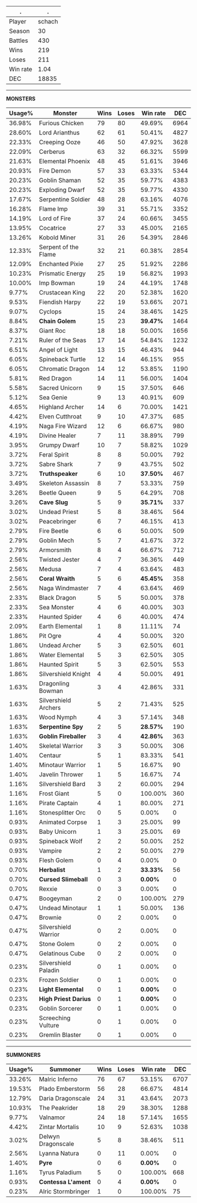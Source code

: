 .|.
|-|-
Player|schach
Season|30
Battles|430
Wins|219
Loses|211
Win rate|1.04
DEC|18835

---
**MONSTERS**

Usage%|Monster|Wins|Loses|Win rate|DEC|
-|-|-|-|-|-|
36.98%|Furious Chicken|79|80|49.69%|6964|
28.60%|Lord Arianthus|62|61|50.41%|4827|
22.33%|Creeping Ooze|46|50|47.92%|3628|
22.09%|Cerberus|63|32|66.32%|5599|
21.63%|Elemental Phoenix|48|45|51.61%|3946|
20.93%|Fire Demon|57|33|63.33%|5344|
20.23%|Goblin Shaman|52|35|59.77%|4383|
20.23%|Exploding Dwarf|52|35|59.77%|4330|
17.67%|Serpentine Soldier|48|28|63.16%|4076|
16.28%|Flame Imp|39|31|55.71%|3352|
14.19%|Lord of Fire|37|24|60.66%|3455|
13.95%|Cocatrice|27|33|45.00%|2165|
13.26%|Kobold Miner|31|26|54.39%|2846|
12.33%|Serpent of the Flame|32|21|60.38%|2854|
12.09%|Enchanted Pixie|27|25|51.92%|2286|
10.23%|Prismatic Energy|25|19|56.82%|1993|
10.00%|Imp Bowman|19|24|44.19%|1748|
9.77%|Crustacean King|22|20|52.38%|1620|
9.53%|Fiendish Harpy|22|19|53.66%|2071|
9.07%|Cyclops|15|24|38.46%|1425|
8.84%|**Chain Golem**|15|23|**39.47%**|1464|
8.37%|Giant Roc|18|18|50.00%|1656|
7.21%|Ruler of the Seas|17|14|54.84%|1232|
6.51%|Angel of Light|13|15|46.43%|944|
6.05%|Spineback Turtle|12|14|46.15%|955|
6.05%|Chromatic Dragon|14|12|53.85%|1190|
5.81%|Red Dragon|14|11|56.00%|1404|
5.58%|Sacred Unicorn|9|15|37.50%|646|
5.12%|Sea Genie|9|13|40.91%|609|
4.65%|Highland Archer|14|6|70.00%|1421|
4.42%|Elven Cutthroat|9|10|47.37%|685|
4.19%|Naga Fire Wizard|12|6|66.67%|980|
4.19%|Divine Healer|7|11|38.89%|799|
3.95%|Grumpy Dwarf|10|7|58.82%|1029|
3.72%|Feral Spirit|8|8|50.00%|792|
3.72%|Sabre Shark|7|9|43.75%|502|
3.72%|**Truthspeaker**|6|10|**37.50%**|467|
3.49%|Skeleton Assassin|8|7|53.33%|759|
3.26%|Beetle Queen|9|5|64.29%|708|
3.26%|**Cave Slug**|5|9|**35.71%**|337|
3.02%|Undead Priest|5|8|38.46%|564|
3.02%|Peacebringer|6|7|46.15%|413|
2.79%|Fire Beetle|6|6|50.00%|509|
2.79%|Goblin Mech|5|7|41.67%|372|
2.79%|Armorsmith|8|4|66.67%|712|
2.56%|Twisted Jester|4|7|36.36%|449|
2.56%|Medusa|7|4|63.64%|483|
2.56%|**Coral Wraith**|5|6|**45.45%**|358|
2.56%|Naga Windmaster|7|4|63.64%|469|
2.33%|Black Dragon|5|5|50.00%|378|
2.33%|Sea Monster|4|6|40.00%|303|
2.33%|Haunted Spider|4|6|40.00%|474|
2.09%|Earth Elemental|1|8|11.11%|74|
1.86%|Pit Ogre|4|4|50.00%|320|
1.86%|Undead Archer|5|3|62.50%|601|
1.86%|Water Elemental|5|3|62.50%|305|
1.86%|Haunted Spirit|5|3|62.50%|553|
1.86%|Silvershield Knight|4|4|50.00%|491|
1.63%|Dragonling Bowman|3|4|42.86%|331|
1.63%|Silvershield Archers|5|2|71.43%|525|
1.63%|Wood Nymph|4|3|57.14%|348|
1.63%|**Serpentine Spy**|2|5|**28.57%**|190|
1.63%|**Goblin Fireballer**|3|4|**42.86%**|363|
1.40%|Skeletal Warrior|3|3|50.00%|306|
1.40%|Centaur|5|1|83.33%|541|
1.40%|Minotaur Warrior|1|5|16.67%|90|
1.40%|Javelin Thrower|1|5|16.67%|74|
1.16%|Silvershield Bard|3|2|60.00%|294|
1.16%|Frost Giant|5|0|100.00%|360|
1.16%|Pirate Captain|4|1|80.00%|271|
1.16%|Stonesplitter Orc|0|5|0.00%|0|
0.93%|Animated Corpse|1|3|25.00%|99|
0.93%|Baby Unicorn|1|3|25.00%|69|
0.93%|Spineback Wolf|2|2|50.00%|252|
0.93%|Vampire|2|2|50.00%|279|
0.93%|Flesh Golem|0|4|0.00%|0|
0.70%|**Herbalist**|1|2|**33.33%**|56|
0.70%|**Cursed Slimeball**|0|3|**0.00%**|0|
0.70%|Rexxie|0|3|0.00%|0|
0.47%|Boogeyman|2|0|100.00%|279|
0.47%|Undead Minotaur|1|1|50.00%|136|
0.47%|Brownie|0|2|0.00%|0|
0.47%|Silvershield Warrior|0|2|0.00%|0|
0.47%|Stone Golem|0|2|0.00%|0|
0.47%|Gelatinous Cube|0|2|0.00%|0|
0.23%|Silvershield Paladin|0|1|0.00%|0|
0.23%|Frozen Soldier|0|1|0.00%|0|
0.23%|**Light Elemental**|0|1|**0.00%**|0|
0.23%|**High Priest Darius**|0|1|**0.00%**|0|
0.23%|Goblin Sorcerer|0|1|0.00%|0|
0.23%|Screeching Vulture|0|1|0.00%|0|
0.23%|Gremlin Blaster|0|1|0.00%|0|

---
**SUMMONERS**

Usage%|Summoner|Wins|Loses|Win rate|DEC|
-|-|-|-|-|-|
33.26%|Malric Inferno|76|67|53.15%|6707|
19.53%|Plado Emberstorm|56|28|66.67%|4814|
12.79%|Daria Dragonscale|24|31|43.64%|2073|
10.93%|The Peakrider|18|29|38.30%|1288|
9.77%|Valnamor|24|18|57.14%|1655|
4.42%|Zintar Mortalis|10|9|52.63%|1038|
3.02%|Delwyn Dragonscale|5|8|38.46%|511|
2.56%|Lyanna Natura|0|11|0.00%|0|
1.40%|**Pyre**|0|6|**0.00%**|0|
1.16%|Tyrus Paladium|5|0|100.00%|668|
0.93%|**Contessa L'ament**|0|4|**0.00%**|0|
0.23%|Alric Stormbringer|1|0|100.00%|75|
